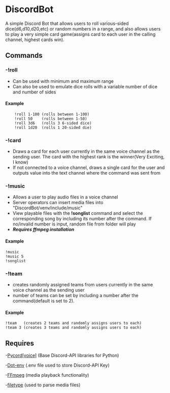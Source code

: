 # DiscordBot
A simple Discord Bot that allows users to roll various-sided dice(d6,d10,d20,etc) or random numbers in a range, and also allows users to play a very simple card game(assigns card to each user in the calling channel, highest cards win).

## Commands

### -!roll
- Can be used with minimum and maximum range
- Can also be used to emulate dice rolls with a variable number of dice and number of sides      
#### Example
		!roll 1-100 (rolls between 1-100)
		!roll 50    (rolls between 1-50)
		!roll 3d6   (rolls 3 6-sided dice)
		!roll 1d20  (rolls 1 20-sided die)
### -!card
- Draws a card for each user currently in the same voice channel as the sending user. The card with the highest rank is the winner(Very Exciting, I know)
- If not connected to a voice channel, draws a single card for the user and outputs value into the text channel where the command was sent from
        
### -!music
- Allows a user to play audio files in a voice channel
- Server operators can insert media files into "DiscordBot/venv/include/music"
- View playable files with the **!songlist** command and select the corresponding song by including its number after the command. If no/invalid number is    input, random file from folder will play
- ***Requires ffmpeg installation***        
#### Example 
    !music
    !music 5
    !songlist
### -!team
- creates randomly assigned teams from users currently in the same voice channel as the sending user
- number of teams can be set by including a number after the command(default is set to 2).
#### Example
    !team   (creates 2 teams and randomly assigns users to each)
    !team 3 (creates 3 teams and randomly assigns users to each)
## Requires
-[Pycord[voice]](https://docs.pycord.dev/en/master/index.html)
	(Base Discord-API libraries for Python)
  
-[Dot-env](https://pypi.org/project/python-dotenv)
	(.env file used to store Discord-API Key)
  
-[FFmpeg](https://ffmpeg.org/)
 (media playback functionality)
 
-[filetype](https://pypi.org/project/filetype/)
 (used to parse media files) 
	
